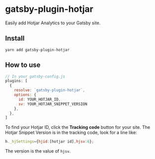 # gatsby-plugin-hotjar

Easily add Hotjar Analytics to your Gatsby site.

## Install
`yarn add gatsby-plugin-hotjar`

## How to use

```javascript
// In your gatsby-config.js
plugins: [
  {
    resolve: `gatsby-plugin-hotjar`,
    options: {
      id: YOUR_HOTJAR_ID,
      sv: YOUR_HOTJAR_SNIPPET_VERSION
    },
  },
]
```

To find your Hotjar ID, click the **Tracking code** button for your site. The Hotjar Snippet Version is in the tracking code, look for a line like:

```javascript
h._hjSettings={hjid:[hotjar id],hjsv:6};
```

The version is the value of `hjsv`.
